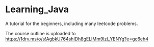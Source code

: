 # Learning_Java
A tutorial for the beginners, including many leetcode problems.

The course outline is uploaded to https://1drv.ms/o/s!AgbkU764shIDh8gELlMm9lzl_YENYg?e=gc6eh4